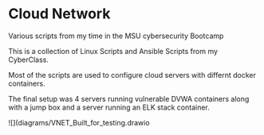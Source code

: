 # Cloud Network
Various scripts from my time in the MSU cybersecurity Bootcamp

This is a collection of Linux Scripts and Ansible Scripts from my CyberClass.

Most of the scripts are used to configure cloud servers with differnt docker containers.

The final setup was 4 servers running vulnerable DVWA containers along with a jump box and a server running an ELK stack container.

![](diagrams/VNET_Built_for_testing.drawio
